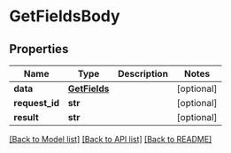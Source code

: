 # GetFieldsBody

## Properties
Name | Type | Description | Notes
------------ | ------------- | ------------- | -------------
**data** | [**GetFields**](GetFields.md) |  | [optional] 
**request_id** | **str** |  | [optional] 
**result** | **str** |  | [optional] 

[[Back to Model list]](../README.md#documentation-for-models) [[Back to API list]](../README.md#documentation-for-api-endpoints) [[Back to README]](../README.md)


